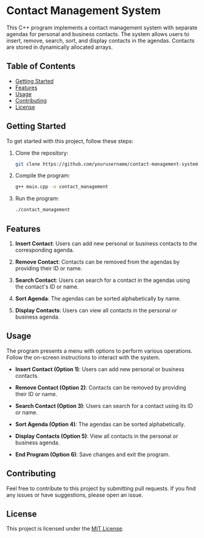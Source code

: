 # Contact Management System

This C++ program implements a contact management system with separate agendas for personal and business contacts. The system allows users to insert, remove, search, sort, and display contacts in the agendas. Contacts are stored in dynamically allocated arrays.

## Table of Contents

- [Getting Started](#getting-started)
- [Features](#features)
- [Usage](#usage)
- [Contributing](#contributing)
- [License](#license)

## Getting Started

To get started with this project, follow these steps:

1. Clone the repository:

    ```bash
    git clone https://github.com/yourusername/contact-management-system.git
    ```

2. Compile the program:

    ```bash
    g++ main.cpp -o contact_management
    ```

3. Run the program:

    ```bash
    ./contact_management
    ```

## Features

1. **Insert Contact**: Users can add new personal or business contacts to the corresponding agenda.

2. **Remove Contact**: Contacts can be removed from the agendas by providing their ID or name.

3. **Search Contact**: Users can search for a contact in the agendas using the contact's ID or name.

4. **Sort Agenda**: The agendas can be sorted alphabetically by name.

5. **Display Contacts**: Users can view all contacts in the personal or business agenda.

## Usage

The program presents a menu with options to perform various operations. Follow the on-screen instructions to interact with the system.

- **Insert Contact (Option 1)**: Users can add new personal or business contacts.

- **Remove Contact (Option 2)**: Contacts can be removed by providing their ID or name.

- **Search Contact (Option 3)**: Users can search for a contact using its ID or name.

- **Sort Agenda (Option 4)**: The agendas can be sorted alphabetically.

- **Display Contacts (Option 5)**: View all contacts in the personal or business agenda.

- **End Program (Option 6)**: Save changes and exit the program.

## Contributing

Feel free to contribute to this project by submitting pull requests. If you find any issues or have suggestions, please open an issue.

## License

This project is licensed under the [MIT License](LICENSE).
